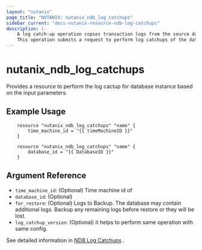 ```yaml
---
layout: "nutanix"
page_title: "NUTANIX: nutanix_ndb_log_catchups"
sidebar_current: "docs-nutanix-resource-ndb-log-catchups"
description: |-
    A log catch-up operation copies transaction logs from the source database based on a specified schedule. The schedule can be provided during database registration or provisioning or can be modified later. 
    This operation submits a request to perform log catchups of the database instance in Nutanix database service (NDB).
---
```


# nutanix_ndb_log_catchups

Provides a resource to perform the log cactup for database instance based on the input parameters. 

## Example Usage

```hcl
    resource "nutanix_ndb_log_catchups" "name" {
        time_machine_id = "{{ timeMachineID }}"
    }

    resource "nutanix_ndb_log_catchups" "name" {
        database_id = "{{ DatabaseID }}"
    }
```

## Argument Reference

* `time_machine_id`: (Optional) Time machine id of 
* `database_id`: (Optional)
* `for_restore`: (Optional) Logs to Backup. The database may contain additional logs. Backup any remaining logs before restore or they will be lost.
* `log_catchup_version`: (Optional) it helps to perform same operation with same config.


See detailed information in [NDB Log Catchups](https://www.nutanix.dev/api_references/ndb/#/6100cd9959e52-start-log-catchup-for-given-time-machine) .